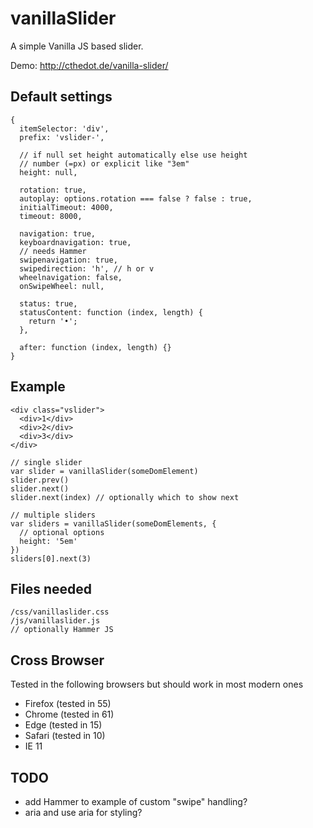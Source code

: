 # vanillaSlider

A simple Vanilla JS based slider.

Demo: http://cthedot.de/vanilla-slider/

## Default settings

    {
      itemSelector: 'div',
      prefix: 'vslider-',

      // if null set height automatically else use height
      // number (=px) or explicit like "3em"
      height: null,

      rotation: true,
      autoplay: options.rotation === false ? false : true,
      initialTimeout: 4000,
      timeout: 8000,

      navigation: true,
      keyboardnavigation: true,
      // needs Hammer
      swipenavigation: true,
      swipedirection: 'h', // h or v
      wheelnavigation: false,
      onSwipeWheel: null,

      status: true,
      statusContent: function (index, length) {
        return '•';
      },

      after: function (index, length) {}
    }

## Example

    <div class="vslider">
      <div>1</div>
      <div>2</div>
      <div>3</div>
    </div>

    // single slider
    var slider = vanillaSlider(someDomElement)
    slider.prev()
    slider.next()
    slider.next(index) // optionally which to show next

    // multiple sliders
    var sliders = vanillaSlider(someDomElements, {
      // optional options
      height: '5em'
    })
    sliders[0].next(3)


## Files needed

    /css/vanillaslider.css
    /js/vanillaslider.js
    // optionally Hammer JS

## Cross Browser
Tested in the following browsers but should work in most modern ones

- Firefox (tested in 55)
- Chrome (tested in 61)
- Edge (tested in 15)
- Safari (tested in 10)
- IE 11

## TODO
- add Hammer to example of custom "swipe" handling?
- aria and use aria for styling?
